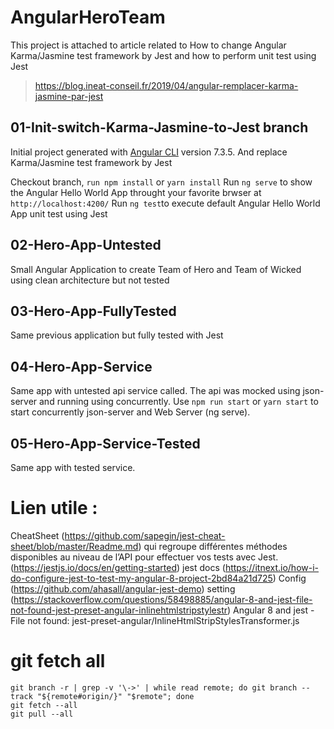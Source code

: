 # AngularHeroTeam
This project is attached to article related to How to change Angular Karma/Jasmine test framework by Jest and how to perform unit test using Jest

> https://blog.ineat-conseil.fr/2019/04/angular-remplacer-karma-jasmine-par-jest

## 01-Init-switch-Karma-Jasmine-to-Jest branch
Initial project generated with [Angular CLI](https://github.com/angular/angular-cli) version 7.3.5. And replace Karma/Jasmine test framework by Jest

Checkout branch, `run npm install` or `yarn install`
Run `ng serve` to show the Angular Hello World App throught your favorite brwser at `http://localhost:4200/`
Run `ng test`to execute default Angular Hello World App unit test using Jest

## 02-Hero-App-Untested
Small Angular Application to create Team of Hero and Team of Wicked using clean architecture but not tested

## 03-Hero-App-FullyTested
Same previous application but fully tested with Jest

## 04-Hero-App-Service
Same app with untested api service called. The api was mocked using json-server and running using concurrently.
Use `npm run start` or `yarn start` to start concurrently json-server and Web Server (ng serve).

## 05-Hero-App-Service-Tested
Same app with tested service.

# Lien utile :
CheatSheet (https://github.com/sapegin/jest-cheat-sheet/blob/master/Readme.md) qui regroupe différentes méthodes disponibles au niveau de l’API pour effectuer vos tests avec Jest.
(https://jestjs.io/docs/en/getting-started) jest docs
(https://itnext.io/how-i-do-configure-jest-to-test-my-angular-8-project-2bd84a21d725) Config 
(https://github.com/ahasall/angular-jest-demo) setting
(https://stackoverflow.com/questions/58498885/angular-8-and-jest-file-not-found-jest-preset-angular-inlinehtmlstripstylestr) Angular 8 and jest - File not found: jest-preset-angular/InlineHtmlStripStylesTransformer.js

# git fetch all
```
git branch -r | grep -v '\->' | while read remote; do git branch --track "${remote#origin/}" "$remote"; done
git fetch --all
git pull --all
```
